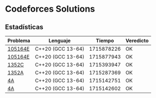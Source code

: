 # Codeforces Solutions

## Estadísticas

| Problema | Lenguaje | Tiempo | Veredicto |
|----------|----------|--------|-----------|
| [105164E](./codeforces/105164E) | C++20 (GCC 13-64) | 1715878226 | OK |
| [105164E](./codeforces/105164E) | C++20 (GCC 13-64) | 1715877943 | OK |
| [1352C](./codeforces/1352C) | C++20 (GCC 13-64) | 1715393947 | OK |
| [1352A](./codeforces/1352A) | C++20 (GCC 13-64) | 1715287369 | OK |
| [4A](./codeforces/4A) | C++20 (GCC 13-64) | 1715142751 | OK |
| [4A](./codeforces/4A) | C++20 (GCC 13-64) | 1715142602 | OK |
